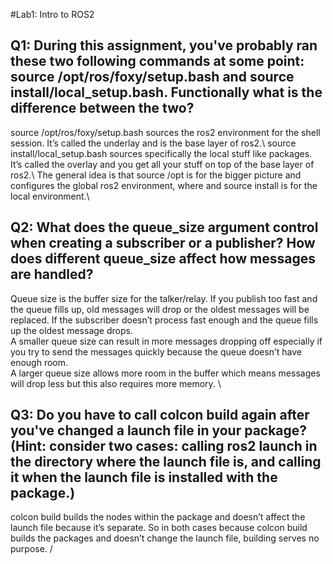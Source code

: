 #Lab1: Intro to ROS2

## Q1: During this assignment, you've probably ran these two following commands at some point: source /opt/ros/foxy/setup.bash and source install/local_setup.bash. Functionally what is the difference between the two?

source /opt/ros/foxy/setup.bash sources the ros2 environment for the shell session. It’s called the underlay and is the base layer of ros2.\\
source install/local_setup.bash sources specifically the local stuff like packages. It’s called the overlay and you get all your stuff on top of the base layer of ros2.\\
The general idea is that source /opt is for the bigger picture and configures the global ros2 environment, where and source install is for the local environment.\

## Q2: What does the queue_size argument control when creating a subscriber or a publisher? How does different queue_size affect how messages are handled?

Queue size is the buffer size for the talker/relay. If you publish too fast and the queue fills up, old messages will drop or the oldest messages will be replaced. If the subscriber doesn’t process fast enough and the queue fills up the oldest message drops. \
A smaller queue size can result in more messages dropping off especially if you try to send the messages quickly because the queue doesn’t have enough room. \
A larger queue size allows more room in the buffer which means messages will drop less but this also requires more memory. \

## Q3: Do you have to call colcon build again after you've changed a launch file in your package? (Hint: consider two cases: calling ros2 launch in the directory where the launch file is, and calling it when the launch file is installed with the package.)

colcon build builds the nodes within the package and doesn’t affect the launch file because it’s separate. So in both cases because colcon build builds the packages and doesn’t change the launch file, building serves no purpose. /
